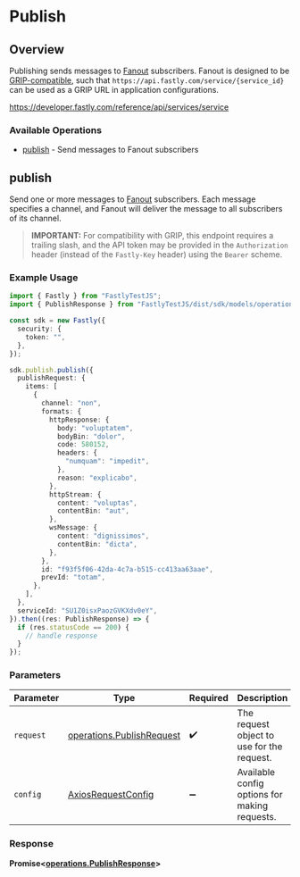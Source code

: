 # Publish

## Overview

Publishing sends messages to [Fanout](https://developer.fastly.com/learning/concepts/real-time-messaging/fanout) subscribers. Fanout is designed to be [GRIP-compatible](https://pushpin.org/docs/protocols/grip/), such that `https://api.fastly.com/service/{service_id}` can be used as a GRIP URL in application configurations.

<https://developer.fastly.com/reference/api/services/service>
### Available Operations

* [publish](#publish) - Send messages to Fanout subscribers

## publish

Send one or more messages to [Fanout](https://developer.fastly.com/learning/concepts/real-time-messaging/fanout) subscribers. Each message specifies a channel, and Fanout will deliver the message to all subscribers of its channel.
> **IMPORTANT:** For compatibility with GRIP, this endpoint requires a trailing slash, and the API token may be provided in the `Authorization` header (instead of the `Fastly-Key` header) using the `Bearer` scheme.


### Example Usage

```typescript
import { Fastly } from "FastlyTestJS";
import { PublishResponse } from "FastlyTestJS/dist/sdk/models/operations";

const sdk = new Fastly({
  security: {
    token: "",
  },
});

sdk.publish.publish({
  publishRequest: {
    items: [
      {
        channel: "non",
        formats: {
          httpResponse: {
            body: "voluptatem",
            bodyBin: "dolor",
            code: 580152,
            headers: {
              "numquam": "impedit",
            },
            reason: "explicabo",
          },
          httpStream: {
            content: "voluptas",
            contentBin: "aut",
          },
          wsMessage: {
            content: "dignissimos",
            contentBin: "dicta",
          },
        },
        id: "f93f5f06-42da-4c7a-b515-cc413aa63aae",
        prevId: "totam",
      },
    ],
  },
  serviceId: "SU1Z0isxPaozGVKXdv0eY",
}).then((res: PublishResponse) => {
  if (res.statusCode == 200) {
    // handle response
  }
});
```

### Parameters

| Parameter                                                              | Type                                                                   | Required                                                               | Description                                                            |
| ---------------------------------------------------------------------- | ---------------------------------------------------------------------- | ---------------------------------------------------------------------- | ---------------------------------------------------------------------- |
| `request`                                                              | [operations.PublishRequest](../../models/operations/publishrequest.md) | :heavy_check_mark:                                                     | The request object to use for the request.                             |
| `config`                                                               | [AxiosRequestConfig](https://axios-http.com/docs/req_config)           | :heavy_minus_sign:                                                     | Available config options for making requests.                          |


### Response

**Promise<[operations.PublishResponse](../../models/operations/publishresponse.md)>**

